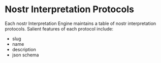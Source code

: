 Nostr Interpretation Protocols
=====

Each nostr Interpretation Engine maintains a table of nostr interpretation protocols. Salient features of each protocol include:
- slug
- name
- description
- json schema
